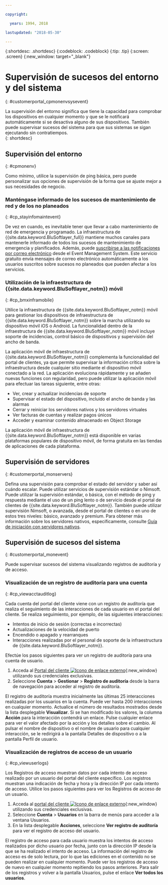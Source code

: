 ```yaml
---

copyright:

  years: 1994, 2018

lastupdated: "2018-05-30"

---
```


{:shortdesc: .shortdesc}
{:codeblock: .codeblock}
{:tip: .tip}
{:screen: .screen}
{:new_window: target="_blank"}


# Supervisión de sucesos del entorno y del sistema
{: #customerportal_cpmonenvsysevent}

La supervisión del entorno significa que tiene la capacidad para comprobar los dispositivos en cualquier momento y que se le notificará automáticamente si se desactiva alguno de sus dispositivos. También puede supervisar sucesos del sistema para que sus sistemas se sigan ejecutando sin contratiempos.  
{: shortdesc}

## Supervisión del entorno
{: #cpmonenv}

Como mínimo, utilice la supervisión de ping básica, pero puede personalizar sus opciones de supervisión de la forma que se ajuste mejor a sus necesidades de negocio.

### Manténgase informado de los sucesos de mantenimiento de red y de los no planeados
{: #cp_stayinfomaintevent}

De vez en cuando, es inevitable tener que llevar a cabo mantenimiento de red de emergencia y programado. La infraestructura de {{site.data.keyword.BluSoftlayer_full}} mantiene muchos canales para mantenerle informado de todos los sucesos de mantenimiento de emergencia y planificados. Además, puede [suscribirse a las notificaciones por correo electrónico](/docs/customer-portal/cpsub2not.html) desde el Event Management System. Este servicio gratuito envía mensajes de correo electrónico automáticamente a los usuarios suscritos sobre sucesos no planeados que pueden afectar a los servicios.

### Utilización de la infraestructura de {{site.data.keyword.BluSoftlayer_notm}} móvil
{: #cp_bmxinframobile}

Utilice la infraestructura de {{site.data.keyword.BluSoftlayer_notm}} móvil para gestionar los dispositivos de infraestructura de {{site.data.keyword.BluSoftlayer_notm}} sobre la marcha utilizando su dispositivo móvil iOS o Android. La funcionalidad dentro de la infraestructura de {{site.data.keyword.BluSoftlayer_notm}} móvil incluye soporte de incidencias, control básico de dispositivos y supervisión del ancho de banda.

La aplicación móvil de infraestructura de {{site.data.keyword.BluSoftlayer_notm}} complementa la funcionalidad del portal de clientes, ya que permite supervisar la información crítica sobre la infraestructura desde cualquier sitio mediante el dispositivo móvil conectado a la red. La aplicación evoluciona rápidamente y se añaden nuevas funciones con regularidad, pero puede utilizar la aplicación móvil para efectuar las tareas siguiente, entre otras:
  * Ver, crear y actualizar incidencias de soporte
  * Supervisar el estado del dispositivo, incluido el ancho de banda y las alarmas
  * Cerrar y reiniciar los servidores nativos y los servidores virtuales
  * Ver facturas de cuentas y realizar pagos únicos
  * Acceder y examinar contenido almacenado en Object Storage

La aplicación móvil de infraestructura de {{site.data.keyword.BluSoftlayer_notm}} está disponible en varias plataformas populares de dispositivo móvil, de forma gratuita en las tiendas de aplicaciones de cada plataforma.

## Supervisión de servidores
{: #customerportal_monservers}

Defina una supervisión para comprobar el estado del servidor y saber así cuándo escalar. Puede utilizar servicios de supervisión estándar o Nimsoft. Puede utilizar la supervisión estándar, o básica, con el método de ping y respuesta mediante el uso de un ping lento o de servicio desde el portal de clientes de {{site.data.keyword.BluSoftlayer_notm}}. También puede utilizar supervisión Nimsoft, o avanzada, desde el portal de clientes o en uno de estos tres niveles: básico, avanzado y premium. Para obtener más información sobre los servidores nativos, específicamente, consulte [Guía de iniciación con servidores nativos](/docs/bare-metal/about.html).

## Supervisión de sucesos del sistema
{: #customerportal_monevent}

Puede supervisar sucesos del sistema visualizando registros de auditoría y de acceso.

### Visualización de un registro de auditoría para una cuenta
{: #cp_viewacctauditlog}

Cada cuenta del portal del cliente viene con un registro de auditoría que realiza el seguimiento de las interacciones de cada usuario en el portal del cliente. Se realiza seguimiento, por ejemplo, de las siguientes interacciones:
  * Intentos de inicio de sesión (correctas e incorrectas)
  * Actualizaciones de la velocidad de puerto
  * Encendido o apagado y rearranques
  * Interacciones realizadas por el personal de soporte de la infraestructura de {{site.data.keyword.BluSoftlayer_notm}}.

Efectúe los pasos siguientes para ver un registro de auditoría para una cuenta de usuario.

1. Acceda al [Portal del cliente ![Icono de enlace externo](../icons/launch-glyph.svg)](https://control.softlayer.com/){:new_window} utilizando sus credenciales exclusivas.
2. Seleccione **Cuenta** > **Gestionar** > **Registro de auditoría** desde la barra de navegación para acceder al registro de auditoría.

El registro de auditoría muestra inicialmente las últimas 25 interacciones realizadas por los usuarios en la cuenta. Puede ver hasta 200 interacciones en cualquier momento. Actualice el número de resultados mostrados desde la lista desplegable **Visualizar**. Si se han modificado los valores, la columna **Acción** para la interacción contendrá un enlace. Pulse cualquier enlace para ver el valor afectado por la acción y los detalles sobre el cambio. Al pulsar el nombre de dispositivo o el nombre de usuario para cualquier interacción, se le redirigirá a la pantalla Detalles de dispositivo o a la pantalla Perfil de usuario.

### Visualización de registros de acceso de un usuario
{: #cp_viewuserlogs}

Los Registros de acceso muestran datos por cada intento de acceso realizado por un usuario del portal del cliente específico. Los registros muestran una indicación de fecha y hora y la dirección IP por cada intento de acceso. Utilice los pasos siguientes para ver los Registros de acceso de un usuario.

1. Acceda al [portal del cliente ![Icono de enlace externo](../icons/launch-glyph.svg)](https://control.softlayer.com/){:new_window} utilizando sus credenciales exclusivas.
2. Seleccione **Cuenta** > **Usuarios** en la barra de menús para acceder a la ventana Usuarios.
3. En la lista desplegable **Acciones**, seleccione **Ver registro de auditoría** para ver el registro de acceso del usuario.

El registro de acceso para cada usuario muestra los intentos de acceso realizados por dicho usuario por fecha, junto con la dirección IP desde la que se ha realizado el intento de acceso. La información del registro de acceso es de solo lectura, por lo que las ediciones en el contenido no se pueden realizar en cualquier momento. Puede ver los registros de acceso de nuevo en cualquier momento repitiendo los pasos anteriores. Para salir de los registros y volver a la pantalla Usuarios, pulse el enlace **Ver todos los usuarios**.
